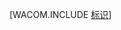 <properties linkid="dev-net-fundamentals-identity" urlDisplayName="Identity" pageTitle="Azure Identity" metaKeywords="Azure identity, Azure Active Directory, Azure AD, cloud identity ad, cloud active directory" description="Learn about using Active Directory in Azure." metaCanonical="" services="active-directory" documentationCenter=".NET" title="" authors="" solutions="" manager="" editor="" />

[WACOM.INCLUDE [标识](../includes/identity.md)]

